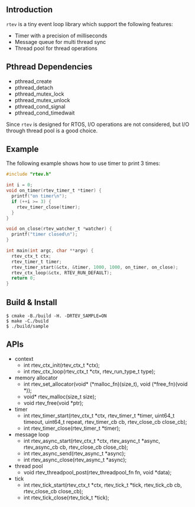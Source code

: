 ## Introduction

`rtev` is a tiny event loop library which support the following features:
- Timer with a precision of milliseconds
- Message queue for multi thread sync
- Thread pool for thread operations

## Pthread Dependencies

- pthread_create
- pthread_detach
- pthread_mutex_lock
- pthread_mutex_unlock
- pthread_cond_signal
- pthread_cond_timedwait

Since `rtev` is designed for RTOS, I/O operations are not considered, but I/O through thread pool is a good choice.

## Example

The following example shows how to use timer to print 3 times:

```c
#include "rtev.h"

int i = 0;
void on_timer(rtev_timer_t *timer) {
  printf("on timer\n");
  if (++i >= 3) {
    rtev_timer_close(timer);
  }
}

void on_close(rtev_watcher_t *watcher) {
  printf("timer closed\n");
}

int main(int argc, char **argv) {
  rtev_ctx_t ctx;
  rtev_timer_t timer;
  rtev_timer_start(&ctx, &timer, 1000, 1000, on_timer, on_close);
  rtev_ctx_loop(&ctx, RTEV_RUN_DEFAULT);
  return 0;
}

```

## Build & Install

```shell
$ cmake -B./build -H. -DRTEV_SAMPLE=ON
$ make -C./build
$ ./build/sample
```

## APIs

- context
  - int rtev_ctx_init(rtev_ctx_t *ctx);
  - int rtev_ctx_loop(rtev_ctx_t *ctx, rtev_run_type_t type);
- memory allocator
  - int rtev_set_allocator(void* (*malloc_fn)(size_t), void (*free_fn)(void *));
  - void* rtev_malloc(size_t size);
  - void rtev_free(void *ptr);
- timer
  - int rtev_timer_start(rtev_ctx_t *ctx, rtev_timer_t *timer, uint64_t timeout, uint64_t repeat, rtev_timer_cb cb, rtev_close_cb close_cb);
  - int rtev_timer_close(rtev_timer_t *timer);
- message loop
  - int rtev_async_start(rtev_ctx_t *ctx, rtev_async_t *async, rtev_async_cb cb, rtev_close_cb close_cb);
  - int rtev_async_send(rtev_async_t *async);
  - int rtev_async_close(rtev_async_t *async);
- thread pool
  - void rtev_threadpool_post(rtev_threadpool_fn fn, void *data);
- tick
  - int rtev_tick_start(rtev_ctx_t *ctx, rtev_tick_t *tick, rtev_tick_cb cb, rtev_close_cb close_cb);
  - int rtev_tick_close(rtev_tick_t *tick);
